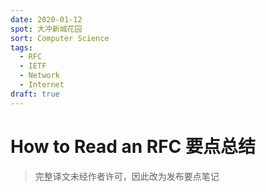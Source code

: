 ```yaml
---
date: 2020-01-12
spot: 大冲新城花园
sort: Computer Science
tags:
  - RFC
  - IETF
  - Network
  - Internet
draft: true
---
```


# How to Read an RFC 要点总结

> 完整译文未经作者许可，因此改为发布要点笔记
